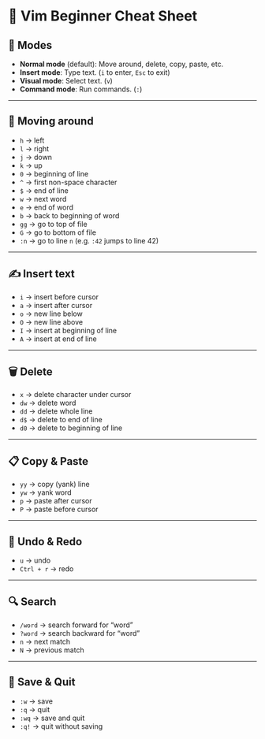 # 📝 Vim Beginner Cheat Sheet

## 🔑 Modes

- **Normal mode** (default): Move around, delete, copy, paste, etc.
- **Insert mode**: Type text. (`i` to enter, `Esc` to exit)
- **Visual mode**: Select text. (`v`)
- **Command mode**: Run commands. (`:`)

---

## 🏃 Moving around

- `h` → left
- `l` → right
- `j` → down
- `k` → up
- `0` → beginning of line
- `^` → first non-space character
- `$` → end of line
- `w` → next word
- `e` → end of word
- `b` → back to beginning of word
- `gg` → go to top of file
- `G` → go to bottom of file
- `:n` → go to line `n` (e.g. `:42` jumps to line 42)

---

## ✍️ Insert text

- `i` → insert before cursor
- `a` → insert after cursor
- `o` → new line below
- `O` → new line above
- `I` → insert at beginning of line
- `A` → insert at end of line

---

## 🗑️ Delete

- `x` → delete character under cursor
- `dw` → delete word
- `dd` → delete whole line
- `d$` → delete to end of line
- `d0` → delete to beginning of line

---

## 📋 Copy & Paste

- `yy` → copy (yank) line
- `yw` → yank word
- `p` → paste after cursor
- `P` → paste before cursor

---

## 🔄 Undo & Redo

- `u` → undo
- `Ctrl + r` → redo

---

## 🔍 Search

- `/word` → search forward for “word”
- `?word` → search backward for “word”
- `n` → next match
- `N` → previous match

---

## 💾 Save & Quit

- `:w` → save
- `:q` → quit
- `:wq` → save and quit
- `:q!` → quit without saving
